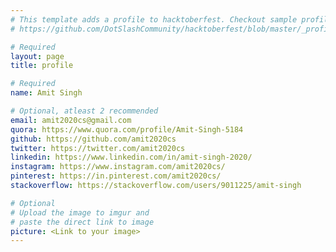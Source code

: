 ```yaml
---
# This template adds a profile to hacktoberfest. Checkout sample profile at
# https://github.com/DotSlashCommunity/hacktoberfest/blob/master/_profile/ksdme.md

# Required
layout: page
title: profile

# Required
name: Amit Singh

# Optional, atleast 2 recommended
email: amit2020cs@gmail.com
quora: https://www.quora.com/profile/Amit-Singh-5184
github: https://github.com/amit2020cs
twitter: https://twitter.com/amit2020cs
linkedin: https://www.linkedin.com/in/amit-singh-2020/
instagram: https://www.instagram.com/amit2020cs/
pinterest: https://in.pinterest.com/amit2020cs/
stackoverflow: https://stackoverflow.com/users/9011225/amit-singh

# Optional
# Upload the image to imgur and
# paste the direct link to image
picture: <Link to your image>
---
```

